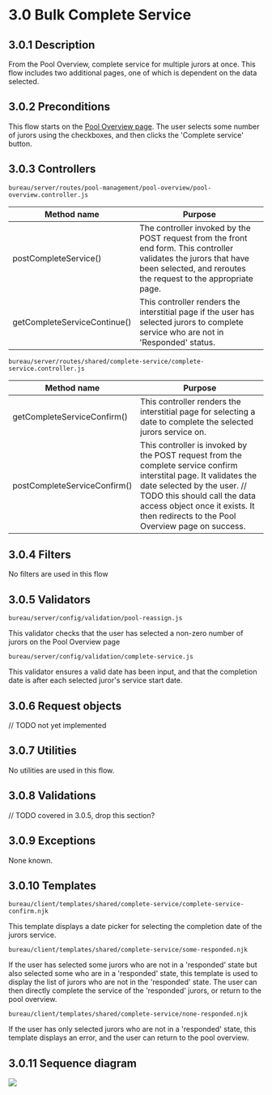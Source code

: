 # 3.0 Bulk Complete Service
## 3.0.1 Description
From the Pool Overview, complete service for multiple jurors at once. This flow includes two additional pages, one of which is dependent on the data selected. 

## 3.0.2 Preconditions
This flow starts on the [Pool Overview page](./pool-overview.md). The user selects some number of jurors using the checkboxes, and then clicks the 'Complete service' button.

## 3.0.3 Controllers
`bureau/server/routes/pool-management/pool-overview/pool-overview.controller.js`

| Method name | Purpose |
|-|-|
| postCompleteService() | The controller invoked by the POST request from the front end form. This controller validates the jurors that have been selected, and reroutes the request to the appropriate page. |
| getCompleteServiceContinue() | This controller renders the interstitial page if the user has selected jurors to complete service who are not in 'Responded' status. |

`bureau/server/routes/shared/complete-service/complete-service.controller.js`

| Method name | Purpose |
|-|-|
| getCompleteServiceConfirm() | This controller renders the interstitial page for selecting a date to complete the selected jurors service on. |
| postCompleteServiceConfirm() | This controller is invoked by the POST request from the complete service confirm interstital page. It validates the date selected by the user. // TODO this should call the data access object once it exists. It then redirects to the Pool Overview page on success. |

## 3.0.4 Filters
No filters are used in this flow

## 3.0.5 Validators
`bureau/server/config/validation/pool-reassign.js`

This validator checks that the user has selected a non-zero number of jurors on the Pool Overview page

`bureau/server/config/validation/complete-service.js`

This validator ensures a valid date has been input, and that the completion date is after each selected juror's service start date.

## 3.0.6 Request objects
// TODO not yet implemented

## 3.0.7 Utilities
No utilities are used in this flow.

## 3.0.8 Validations
// TODO covered in 3.0.5, drop this section?

## 3.0.9 Exceptions
None known.

## 3.0.10 Templates
`bureau/client/templates/shared/complete-service/complete-service-confirm.njk`

This template displays a date picker for selecting the completion date of the jurors service.

`bureau/client/templates/shared/complete-service/some-responded.njk`

If the user has selected some jurors who are not in a 'responded' state but also selected some who are in a 'responded' state, this template is used to display the list of jurors who are not in the 'responded' state. The user can then directly complete the service of the 'responded' jurors, or return to the pool overview.

`bureau/client/templates/shared/complete-service/none-responded.njk`

If the user has only selected jurors who are not in a 'responded' state, this template displays an error, and the user can return to the pool overview.

## 3.0.11 Sequence diagram
![](/frontend/bureau/umls/bulk-complete-service.svg)
